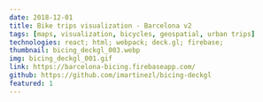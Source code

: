 ```yaml
---
date: 2018-12-01
title: Bike trips visualization - Barcelona v2
tags: [maps, visualization, bicycles, geospatial, urban trips]
technologies: react; html; webpack; deck.gl; firebase;
thumbnail: bicing_deckgl_003.webp
img: bicing_deckgl_001.gif
link: https://barcelona-bicing.firebaseapp.com/
github: https://github.com/imartinezl/bicing-deckgl
featured: 1
---
```

